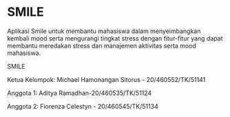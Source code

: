 # SMILE
Aplikasi Smile untuk membantu mahasiswa dalam menyeimbangkan kembali mood serta mengurangi tingkat stress dengan fitur-fitur yang dapat membantu meredakan stress dan manajemen aktivitas serta mood mahasiswa.

SMILE

Ketua Kelompok: Michael Hamonangan Sitorus - 20/460552/TK/51141

Anggota 1: Aditya Ramadhan-20/460535/TK/51124

Anggota 2: Fiorenza Celestyn - 20/460545/TK/51134